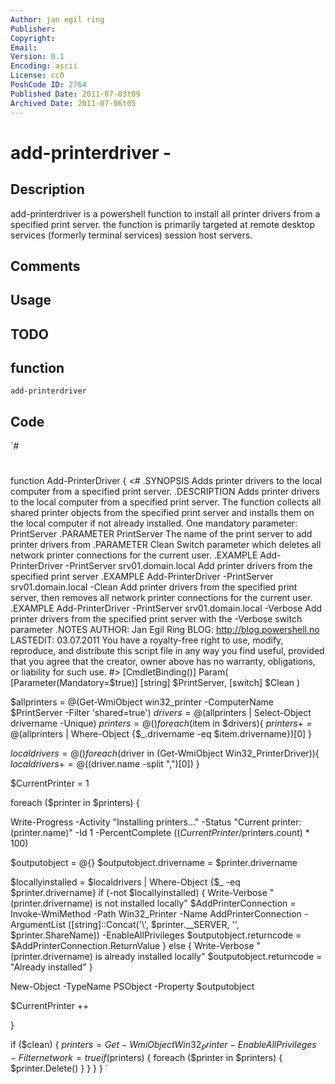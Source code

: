 ```yaml
---
Author: jan egil ring
Publisher: 
Copyright: 
Email: 
Version: 0.1
Encoding: ascii
License: cc0
PoshCode ID: 2764
Published Date: 2011-07-03t09
Archived Date: 2011-07-06t05
---
```


# add-printerdriver - 

## Description

add-printerdriver is a powershell function to install all printer drivers from a specified print server. the function is primarily targeted at remote desktop services (formerly terminal services) session host servers.

## Comments



## Usage



## TODO



## function

`add-printerdriver`

## Code

`#
 #
 function Add-PrinterDriver {
 <#
 .SYNOPSIS
 Adds printer drivers to the local computer from a specified print server.
 .DESCRIPTION
  Adds printer drivers to the local computer from a specified print server. The function collects all shared printer objects from the specified print server and installs them on the local computer if not already installed. One mandatory parameter: PrintServer
 .PARAMETER PrintServer
 The name of the print server to add printer drivers from
 .PARAMETER Clean
 Switch parameter which deletes all network printer connections for the current user.
 .EXAMPLE
 Add-PrinterDriver -PrintServer srv01.domain.local
 Add printer drivers from the specified print server
 .EXAMPLE
 Add-PrinterDriver -PrintServer srv01.domain.local -Clean
 Add printer drivers from the specified print server, then removes all network printer connections for the current user.
 .EXAMPLE
 Add-PrinterDriver -PrintServer srv01.domain.local -Verbose
 Add printer drivers from the specified print server with the -Verbose switch parameter
 .NOTES
 AUTHOR:    Jan Egil Ring
 BLOG:      http://blog.powershell.no
 LASTEDIT:  03.07.2011
 You have a royalty-free right to use, modify, reproduce, and
 distribute this script file in any way you find useful, provided that
 you agree that the creator, owner above has no warranty, obligations,
 or liability for such use.
 #>
  [CmdletBinding()]
      	Param(
               [Parameter(Mandatory=$true)]
               [string] $PrintServer,
 			  [switch] $Clean
              )
 
 $allprinters = @(Get-WmiObject win32_printer -ComputerName $PrintServer -Filter 'shared=true')
 $drivers = @($allprinters | Select-Object drivername -Unique)
 $printers = @()
 foreach ($item in $drivers){
 $printers += @($allprinters | Where-Object {$_.drivername -eq $item.drivername})[0]
 }
 
 $localdrivers = @()
 foreach ($driver in (Get-WmiObject Win32_PrinterDriver)){
 $localdrivers += @(($driver.name -split ",")[0])
 }
 
 $CurrentPrinter = 1
 
 foreach ($printer in $printers) {
 
 Write-Progress -Activity "Installing printers..." -Status "Current printer: $($printer.name)" -Id 1 -PercentComplete (($CurrentPrinter/$printers.count) * 100)
 
 $outputobject = @{}
 $outputobject.drivername = $printer.drivername
 
 $locallyinstalled = $localdrivers | Where-Object {$_ -eq $printer.drivername}
 if (-not $locallyinstalled) {
 Write-Verbose "$($printer.drivername) is not installed locally"
 $AddPrinterConnection = Invoke-WmiMethod -Path Win32_Printer -Name AddPrinterConnection -ArgumentList ([string]::Concat('\\', $printer.__SERVER, '\', $printer.ShareName)) -EnableAllPrivileges
 $outputobject.returncode = $AddPrinterConnection.ReturnValue
 }
 else
 {
 Write-Verbose "$($printer.drivername) is already installed locally"
 $outputobject.returncode = "Already installed"
 }
 
 New-Object -TypeName PSObject -Property $outputobject
 
 $CurrentPrinter ++
 
 }
 
 if ($clean) {
 $printers = Get-WmiObject Win32_Printer -EnableAllPrivileges -Filter network=true
 if ($printers) {
 foreach ($printer in $printers) {
 $printer.Delete()
 }
 }
 }
 }
`

